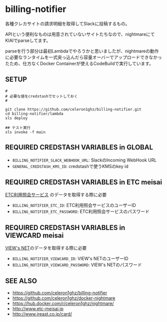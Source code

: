 # billing-notifier
各種クレカサイトの請求明細を取得してSlackに投稿するもの。

APIという便利なものは用意されていないサイトたちなので、nightmareにてKIAIでparseしてます。

parseを行う部分は最初Lambdaでやろうかと思いましたが、nightmareの動作に必要なランタイムを一式突っ込んだら容量オーバーでアップロードできなかったため、仕方なくDocker Containerが使えるCodeBuildで実行しています。

## SETUP
```
#
# 必要な値をcredstashでセットしておく
#

git clone https://github.com/celeron1ghz/billing-notifier.git
cd billing-notifier/lambda
sls deploy

## テスト実行
sls invoke -f main
```

## REQUIRED CREDSTASH VARIABLES in GLOBAL
 * `BILLING_NOTIFIER_SLACK_WEBHOOK_URL`: SlackのIncoming WebHook URL
 * `GENERAL_CREDSTASH_KMS_ID`: credstashで使うKMSのkey id


## REQUIRED CREDSTASH VARIABLES in ETC meisai

[ETC利用照会サービス](http://www.etc-meisai.jp) のデータを取得する際に必要

 * `BILLING_NOTIFIER_ETC_ID`: ETC利用照会サービスのユーザーID
 * `BILLING_NOTIFIER_ETC_PASSWORD`: ETC利用照会サービスのパスワード


## REQUIRED CREDSTASH VARIABLES in VIEWCARD meisai

[VIEW's NET](http://www.jreast.co.jp/card/)のデータを取得する際に必要

* `BILLING_NOTIFIER_VIEWCARD_ID`: VIEW's NETのユーザーID
* `BILLING_NOTIFIER_VIEWCARD_PASSWORD`: VIEW's NETのパスワード


## SEE ALSO
 * https://github.com/celeron1ghz/billing-notifier
 * https://github.com/celeron1ghz/docker-nightmare
 * https://hub.docker.com/r/celeron1ghz/nightmare/
 * http://www.etc-meisai.jp
 * http://www.jreast.co.jp/card/

